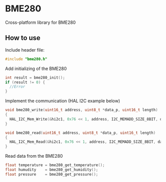 # BME280
Cross-platform library for BME280

## How to use
Include header file:
```c
#include "bme280.h"
```
Add initializing of the BME280
```c
int result = bme280_init();
if (result != 0) {
  //Error
}
```

Implement the communication (HAL I2C example below)
```c
void bme280_write(uint16_t address, uint8_t *data_p, uint16_t length)
{
  HAL_I2C_Mem_Write(&hi2c1, 0x76 << 1, address, I2C_MEMADD_SIZE_8BIT, data_p, length, 100);
}

void bme280_read(uint16_t address, uint8_t *data_p, uint16_t length)
{
  HAL_I2C_Mem_Read(&hi2c1, 0x76 << 1, address, I2C_MEMADD_SIZE_8BIT, data_p, length, 100);
}
```

Read data from the BME280
```c
float temperature = bme280_get_temperature();
float humudity    = bme280_get_humidity();
float pressure    = bme280_get_pressure();
```
